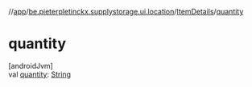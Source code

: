 //[app](../../../index.md)/[be.pieterpletinckx.supplystorage.ui.location](../index.md)/[ItemDetails](index.md)/[quantity](quantity.md)

# quantity

[androidJvm]\
val [quantity](quantity.md): [String](https://kotlinlang.org/api/latest/jvm/stdlib/kotlin/-string/index.html)
